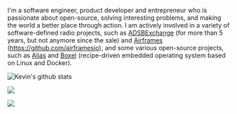 I'm a software engineer, product developer and entrepreneur who is passionate about open-source, solving interesting problems, and making the world a better place through action. I am actively involved in a variety of software-defined radio projects, such as [ADSBExchange](https://adsbexchange.com) (for more than 5 years, but not anymore since the sale) and [Airframes](https://app.airframes.io) (https://github.com/airframesio), and some various open-source projects, such as [Alias](https://github.com/aliasdotso) and [Boxel](https://www.boxel.io) (recipe-driven embedded operating system based on Linux and Docker).

![Kevin's github stats](https://github-readme-stats.vercel.app/api?username=kevinelliott&theme=nord&show_icons=true)

[![](https://ossrank.com/widget/439785)](https://ossrank.com/c/439785)

[![](https://ossrank.com/widget/925679)](https://ossrank.com/c/925679)
